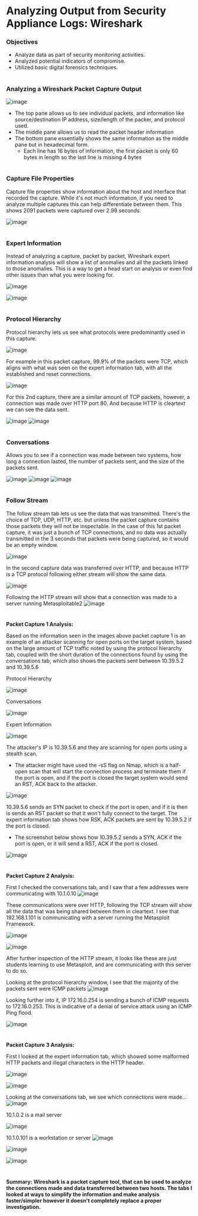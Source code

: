 # Analyzing Output from Security Appliance Logs: Wireshark
<h3>Objectives</h3>

- Analyze data as part of security monitoring activities.
- Analyzed potential indicators of compromise.
- Utilized basic digital forensics techniques.
#

<h3>Analyzing a Wireshark Packet Capture Output</h3>

![image](https://github.com/user-attachments/assets/467922dc-9d40-4769-af23-4f1f6460f953)

- The top pane allows us to see individual packets, and information like source/destination IP address, size/length of the packer, and protocol used.
- The middle pane allows us to read the packet header information
- The bottom pane essentially shows the same information as the middle pane but in hexadecimal form. 
  - Each line has 16 bytes of information, the first packet is only 60 bytes in length so the last line is missing 4 bytes
#
<h3>Capture File Properties</h3>
Capture file properties show information about the host and interface that recorded the capture. While it's not much information, if you need to analyze multiple captures this can help differentiate between them.
This shows 2091 packets were captured over 2.99 seconds.

![image](https://github.com/user-attachments/assets/df01d77e-2a04-4e7b-894f-ff6561d6c6f9)
#
<h3>Expert Information</h3>

Instead of analyzing a capture, packet by packet, Wireshark expert information analysis will show a list of anomalies and all the packets linked to those anomalies.
This is a way to get a head start on analysis or even find other issues than what you were looking for.

![image](https://github.com/user-attachments/assets/4627e12c-ae97-4d73-ac06-b08b004ed0ca)

![image](https://github.com/user-attachments/assets/2d35d78d-ae78-4d12-a502-6852af64e893)
#
<h3>Protocol Hierarchy</h3>
Protocol hierarchy lets us see what protocols were predominantly used in this capture. 

![image](https://github.com/user-attachments/assets/ceff1ddc-ef2b-4175-adb1-f93a8ad30157)

For example in this packet capture, 99.9% of the packets were TCP, which aligns with what was seen on the expert information tab, with all the established and reset connections.

![image](https://github.com/user-attachments/assets/66a02841-bb15-466d-a026-84723d47617a)

For this 2nd capture, there are a similar amount of TCP packets, however, a connection was made over HTTP port 80. And because HTTP is cleartext we can see the data sent.

![image](https://github.com/user-attachments/assets/5918bfbb-34ac-4b79-8b3f-a2b6136f2c07)
![image](https://github.com/user-attachments/assets/e31e3a0e-163e-408f-8092-d7798d0ab33a)
#
<h3>Conversations</h3>
Allows you to see if a connection was made between two systems, how long a connection lasted, the number of packets sent, and the size of the packets sent. 

![image](https://github.com/user-attachments/assets/972af0a9-395e-487f-a5e3-f098c09d3399)
![image](https://github.com/user-attachments/assets/637b2125-78aa-4a0e-bc0e-9bb089122885)
![image](https://github.com/user-attachments/assets/00c56c4d-b518-4ee6-9ca7-01a917b70945)
#
<h3>Follow Stream</h3>
The follow stream tab lets us see the data that was transmitted. There's the choice of TCP, UDP, HTTP, etc. but unless the packet capture contains those packets they will not be inspectable.
In the case of this 1st packet capture, it was just a bunch of TCP connections, and no data was actually transmitted in the 3 seconds that packets were being captured, so it would be an empty window.

![image](https://github.com/user-attachments/assets/2839c9af-f66d-4718-882a-cb4cecda843c)

In the second capture data was transferred over HTTP, and because HTTP is a TCP protocol following either stream will show the same data.

![image](https://github.com/user-attachments/assets/b4097948-4a88-41b9-a359-1c2d0669cad3)

Following the HTTP stream will show that a connection was made to a server running Metasploitable2
![image](https://github.com/user-attachments/assets/e31e3a0e-163e-408f-8092-d7798d0ab33a)
#
**Packet Capture 1 Analysis:**

Based on the information seen in the images above packet capture 1 is an example of an attacker scanning for open ports on the target system, based on the large amount of TCP traffic noted by using the 
protocol hierarchy tab, coupled with the short duration of the connections found by using the conversations tab, which also shows the packets sent between 10.39.5.2 and 10.39.5.6

Protocol Hierarchy

![image](https://github.com/user-attachments/assets/5eaa13f0-7849-42df-b40b-cc1e48572782)

Conversations

![image](https://github.com/user-attachments/assets/96d659a9-484e-4fca-a299-f49044b64306)

Expert Information

![image](https://github.com/user-attachments/assets/97809489-1f3e-4f9c-b73f-e3980f9a691d)

The attacker's IP is 10.39.5.6 and they are scanning for open ports using a stealth scan. 
- The attacker might have used the -sS flag on Nmap, which is a half-open scan that will start the connection process and terminate them if the port is open, and if the port is closed the target system would send an RST, ACK back to the attacker. 

![image](https://github.com/user-attachments/assets/9916be6e-7a54-42d8-8323-d10281abf64d)

10.39.5.6 sends an SYN packet to check if the port is open, and if it is then is sends an RST packet so that it won't fully connect to the target. The expert information tab shows how RSK, ACK packets are sent by 10.39.5.2 if the port is closed.
- The screenshot below shows how 10.39.5.2 sends a SYN, ACK if the port is open, or it will send a RST, ACK if the port is closed. 

![image](https://github.com/user-attachments/assets/55beee19-44e6-4698-ad18-9fcece08f384)

#
**Packet Capture 2 Analysis:**

First I checked the conversations tab, and I saw that a few addresses were communicating with 10.1.0.10
![image](https://github.com/user-attachments/assets/13b687a7-7c6d-4369-bcbe-b81310fa6f0b)

These communications were over HTTP, following the TCP stream will show all the data that was being shared between them in cleartext. I see that 192.168.1.101 is communicating with a server running the Metasploit Framework.

![image](https://github.com/user-attachments/assets/f5f3d47c-cfdf-41ac-a5ad-edb0aa2fa8f9)

![image](https://github.com/user-attachments/assets/a0fc1dcb-b577-4e3d-ae69-8174d43a7333)

After further inspection of the HTTP stream, it looks like these are just students learning to use Metasploit, and are communicating with this server to do so. 

Looking at the protocol hierarchy window, I see that the majority of the packets sent were ICMP packets
![image](https://github.com/user-attachments/assets/8e7e8a50-34ad-4dc8-b3b2-bc97b86b2f5f)

Looking further into it, IP 172.16.0.254 is sending a bunch of ICMP requests to 172.16.0.253. This is indicative of a denial of service attack using an ICMP Ping flood. 

![image](https://github.com/user-attachments/assets/b5d5348c-b163-4d32-9141-fdce9761d7e1)
#
**Packet Capture 3 Analysis:**

First I looked at the expert information tab, which showed some malformed HTTP packets and illegal characters in the HTTP header. 

![image](https://github.com/user-attachments/assets/fab868f9-827e-4a3b-a00e-7ed6c67fd554)

![image](https://github.com/user-attachments/assets/83075ece-8823-4a25-8be1-9bfbd032b132)

Looking at the conversations tab, we see which connections were made...
![image](https://github.com/user-attachments/assets/96c5c0ba-acb4-41f9-b797-635ea6d74969)

10.1.0.2 is a mail server

![image](https://github.com/user-attachments/assets/746e4f3b-c222-408e-b517-003b67651d49)

10.1.0.101 is a workstation or server
![image](https://github.com/user-attachments/assets/aae2a6ce-424f-44f9-8bb1-d2b52ca89506)

![image](https://github.com/user-attachments/assets/c5fc68b4-382e-4a04-badd-43124f141e34)

![image](https://github.com/user-attachments/assets/ce1699d2-4670-4c94-98b8-ec2e577e3241)






#
**Summary: Wireshark is a packet capture tool, that can be used to analyze the connections made and data transferred between two hosts. The tabs I looked at ways to simplify the information and make analysis faster/simpler however it 
doesn't completely replace a proper investigation.**
